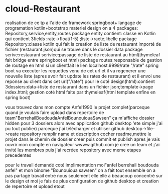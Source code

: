 # cloud-Restaurant
realisation de ce tp a l'aide de framework springboot+ langage de programation kotlin+bootstrap materiel design
on a 4 packages: Repository,service,entity,routes
package entity contient: classe en Kotlin qui contient 3fields :rate->float(1-5) ;liste->raete;libelle
package Repository:classe kotlin qui fait la creation de liste de restaurant importé de fichier (restaurant.json)qui se trouve dans le dossier data
package serive:restaurant serivice:passage de liste de restaurant au html(thymeleaf fait bridge entre springboot et html)
package routes:responsable de gestion de routage en html si un clientfait le lien localhost:9999/rate "/rate" spring boot va executer les requettes venu de cet url et il va regenerer une nouvelle liste (apres avoir fait update les rates de restaurant) et il envoi une reponse au client dans cet url("/rate")
pour le coté design(html):contient 3dossiers:data->liste de restaurant dans un fichier json;template->page index.html; gestion coté html faite par thymeleaf(html template enfine en spring boot)


vous trouvez dans mon compte Anfel1990 le projet complet(parceque quand je voulais faire upload dans repertoire de team"BerrehailBoudoudaAnfelBounouiouaSawsen" ça m'affiche dossier hidden pour 3 dossiers alors avec application github desktop 'ete simple j'ai pu tout publier) parceque j'ai télécharger et utiliser github desktop->file->reate repository remplir name et description cocher readme,mettre le projet dans le chemin de dossier creer puis commit et publish apres je vais ouvrir mon compte en navigateur wwww.github.com je cree un team et j'ai invité les membres puis j'ai recréee repository avec meme etapes precedentes



pour le travail demandé coté implimentation moi"anfel berrehail boudouda anfel" et mon binome "Bounouioua sawsen" on a fait tout ensemble on a pas partagé travail entre nous seulement elle elle a beaucoup concentré sur le design et moi je fais de plus configuration de github desktop et creation de repertoire et upload etout 

